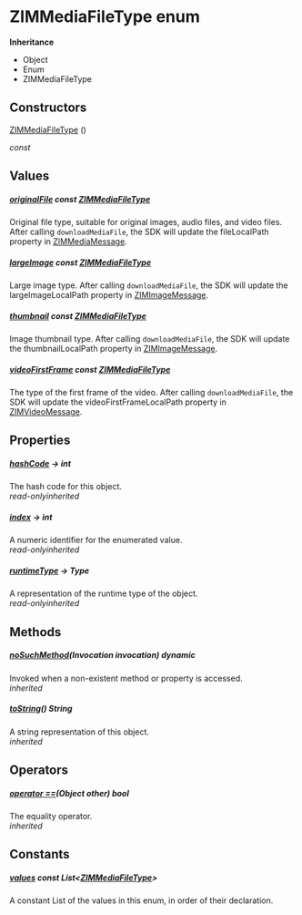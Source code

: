 


# ZIMMediaFileType enum










**Inheritance**

- Object
- Enum
- ZIMMediaFileType






## Constructors

[ZIMMediaFileType](../zego_uikit_prebuilt_live_audio_room/ZIMMediaFileType/ZIMMediaFileType.md) ()

  _const_ 


## Values

##### [originalFile](../zego_uikit_prebuilt_live_audio_room/ZIMMediaFileType.md) const [ZIMMediaFileType](../zego_uikit_prebuilt_live_audio_room/ZIMMediaFileType.md)



<p>Original file type, suitable for original images, audio files, and video files. After calling <code>downloadMediaFile</code>, the SDK will update the fileLocalPath property in <a href="../zego_uikit_prebuilt_live_audio_room/ZIMMediaMessage-class.md">ZIMMediaMessage</a>.</p>  




##### [largeImage](../zego_uikit_prebuilt_live_audio_room/ZIMMediaFileType.md) const [ZIMMediaFileType](../zego_uikit_prebuilt_live_audio_room/ZIMMediaFileType.md)



<p>Large image type. After calling <code>downloadMediaFile</code>, the SDK will update the largeImageLocalPath property in <a href="../zego_uikit_prebuilt_live_audio_room/ZIMImageMessage-class.md">ZIMImageMessage</a>.</p>  




##### [thumbnail](../zego_uikit_prebuilt_live_audio_room/ZIMMediaFileType.md) const [ZIMMediaFileType](../zego_uikit_prebuilt_live_audio_room/ZIMMediaFileType.md)



<p>Image thumbnail type. After calling <code>downloadMediaFile</code>, the SDK will update the thumbnailLocalPath property in <a href="../zego_uikit_prebuilt_live_audio_room/ZIMImageMessage-class.md">ZIMImageMessage</a>.</p>  




##### [videoFirstFrame](../zego_uikit_prebuilt_live_audio_room/ZIMMediaFileType.md) const [ZIMMediaFileType](../zego_uikit_prebuilt_live_audio_room/ZIMMediaFileType.md)



<p>The type of the first frame of the video. After calling <code>downloadMediaFile</code>, the SDK will update the videoFirstFrameLocalPath property in <a href="../zego_uikit_prebuilt_live_audio_room/ZIMVideoMessage-class.md">ZIMVideoMessage</a>.</p>  





## Properties

##### [hashCode](../zego_uikit_prebuilt_live_audio_room/ZIMMediaFileType/hashCode.md) &#8594; int



The hash code for this object.  
_<span class="feature">read-only</span><span class="feature">inherited</span>_



##### [index](../zego_uikit_prebuilt_live_audio_room/ZIMMediaFileType/index.md) &#8594; int



A numeric identifier for the enumerated value.  
_<span class="feature">read-only</span><span class="feature">inherited</span>_



##### [runtimeType](../zego_uikit_prebuilt_live_audio_room/ZIMMediaFileType/runtimeType.md) &#8594; Type



A representation of the runtime type of the object.  
_<span class="feature">read-only</span><span class="feature">inherited</span>_





## Methods

##### [noSuchMethod](../zego_uikit_prebuilt_live_audio_room/ZIMMediaFileType/noSuchMethod.md)(Invocation invocation) dynamic



Invoked when a non-existent method or property is accessed.  
_<span class="feature">inherited</span>_



##### [toString](../zego_uikit_prebuilt_live_audio_room/ZIMMediaFileType/toString.md)() String



A string representation of this object.  
_<span class="feature">inherited</span>_





## Operators

##### [operator ==](../zego_uikit_prebuilt_live_audio_room/ZIMMediaFileType/operator_equals.md)(Object other) bool



The equality operator.  
_<span class="feature">inherited</span>_










## Constants

##### [values](../zego_uikit_prebuilt_live_audio_room/ZIMMediaFileType/values-constant.md) const List&lt;[ZIMMediaFileType](../zego_uikit_prebuilt_live_audio_room/ZIMMediaFileType.md)>



A constant List of the values in this enum, in order of their declaration.  









